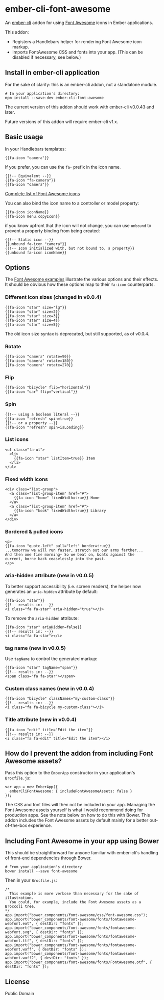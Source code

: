 # ember-cli-font-awesome

An [ember-cli](http://www.ember-cli.com) addon for using [Font Awesome](http://fortawesome.github.io/Font-Awesome/) icons in Ember applications.

This addon:

* Registers a Handlebars helper for rendering Font Awesome icon markup.
* Imports FontAwesome CSS and fonts into your app. (This can be disabled if necessary, see below.)

## Install in ember-cli application

For the sake of clarity: this is an ember-cli addon, not a standalone module.

```
# In your application's directory:
npm install --save-dev ember-cli-font-awesome
```

The current version of this addon should work with ember-cli v0.0.43 and later.

Future versions of this addon will require ember-cli v1.x.

## Basic usage

In your Handlebars templates:

```
{{fa-icon "camera"}}
```

If you prefer, you can use the `fa-` prefix in the icon name.

```
{{!-- Equivalent --}}
{{fa-icon "fa-camera"}}
{{fa-icon "camera"}}
```

[Complete list of Font Awesome icons](http://fortawesome.github.io/Font-Awesome/icons/)

You can also bind the icon name to a controller or model property:

```
{{fa-icon iconName}}
{{fa-icon menu.copyIcon}}
```

if you know upfront that the icon will not change, you can use `unbound` to prevent a property binding from being created:

```
{{!-- Static icon --}}
{{unbound fa-icon "camera"}}
{{!-- Icon initialized with, but not bound to, a property}}
{{unbound fa-icon iconName}}
```

## Options

The [Font Awesome examples](http://fortawesome.github.io/Font-Awesome/examples/) illustrate the various options and their effects. It should be obvious how these options map to their `fa-icon` counterparts.

### Different icon sizes (changed in v0.0.4)

```
{{fa-icon "star" size="lg"}}
{{fa-icon "star" size=2}}
{{fa-icon "star" size=3}}
{{fa-icon "star" size=4}}
{{fa-icon "star" size=5}}
```

The old icon size syntax is deprecated, but still supported, as of v0.0.4.

### Rotate

```
{{fa-icon "camera" rotate=90}}
{{fa-icon "camera" rotate=180}}
{{fa-icon "camera" rotate=270}}
```

### Flip

```
{{fa-icon "bicycle" flip="horizontal"}}
{{fa-icon "car" flip="vertical"}}
```

### Spin

```
{{!-- using a boolean literal --}}
{{fa-icon "refresh" spin=true}}
{{!-- or a property --}}
{{fa-icon "refresh" spin=isLoading}}
```

### List icons

```
<ul class="fa-ul">
  <li>
    {{fa-icon "star" listItem=true}} Item
  </li>
</ul>
```

### Fixed width icons

```
<div class="list-group">
  <a class="list-group-item" href="#">
    {{fa-icon "home" fixedWidth=true}} Home
  </a>
  <a class="list-group-item" href="#">
    {{fa-icon "book" fixedWidth=true}} Library
  </a>
</div>
```

### Bordered & pulled icons

```
<p>
{{fa-icon "quote-left" pull="left" border=true}}
...tomorrow we will run faster, stretch out our arms farther...
And then one fine morning— So we beat on, boats against the
current, borne back ceaselessly into the past.
</p>
```

### aria-hidden attribute (new in v0.0.5)

To better support accessibility (i.e. screen readers), the helper now generates an `aria-hidden` attribute by default:

```
{{fa-icon "star"}}
{{!-- results in: --}}
<i class="fa fa-star" aria-hidden="true"></i>
```

To remove the `aria-hidden` attribute:

```
{{fa-icon "star" ariaHidden=false}}
{{!-- results in: --}}
<i class="fa fa-star"></i>
```

### tag name (new in v0.0.5)

Use `tagName` to control the generated markup:

```
{{fa-icon "star" tagName="span"}}
{{!-- results in: --}}
<span class="fa fa-star"></span>
```

### Custom class names (new in v0.0.4)

```
{{fa-icon "bicycle" classNames="my-custom-class"}}
{{!-- results in: --}}
<i class="fa fa-bicycle my-custom-class"></i>
```

### Title attribute (new in v0.0.4)

```
{{fa-icon "edit" title="Edit the item"}}
{{!-- results in: --}}
<i class="fa fa-edit" title="Edit the item"></i>
```

## How do I prevent the addon from including Font Awesome assets?

Pass this option to the `EmberApp` constructor in your application's `Brocfile.js`:

```
var app = new EmberApp({
  emberCliFontAwesome: { includeFontAwesomeAssets: false }
});
```

The CSS and font files will then not be included in your app. Managing the Font Awesome assets yourself is what I would recommend doing for production apps. See the note below on how to do this with Bower. This addon includes the Font Awesome assets by default mainly for a better out-of-the-box experience.

## Including Font Awesome in your app using Bower

This should be straightforward for anyone familiar with ember-cli's handling of front-end dependencies through Bower.

```
# From your application's directory
bower install --save font-awesome
```

Then in your `Brocfile.js`:

```
/*
  This example is more verbose than necessary for the sake of illustration.
  You could, for example, include the Font Awesome assets as a Broccoli tree.
*/
app.import("bower_components/font-awesome/css/font-awesome.css");
app.import("bower_components/font-awesome/fonts/fontawesome-webfont.eot", { destDir: "fonts" });
app.import("bower_components/font-awesome/fonts/fontawesome-webfont.svg", { destDir: "fonts" });
app.import("bower_components/font-awesome/fonts/fontawesome-webfont.ttf", { destDir: "fonts" });
app.import("bower_components/font-awesome/fonts/fontawesome-webfont.woff", { destDir: "fonts" });
app.import("bower_components/font-awesome/fonts/fontawesome-webfont.woff2", { destDir: "fonts" });
app.import("bower_components/font-awesome/fonts/FontAwesome.otf", { destDir: "fonts" });
```

## License

Public Domain
